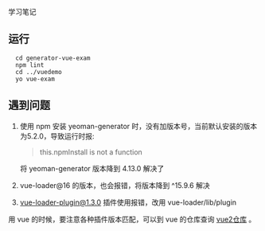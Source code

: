 学习笔记

## 运行
```
  cd generator-vue-exam
  npm lint
  cd ../vuedemo
  yo vue-exam
```

## 遇到问题
1. 使用 npm 安装 yeoman-generator 时，没有加版本号，当前默认安装的版本为5.2.0，导致运行时报:
   > this.npmInstall is not a function

   将 yeoman-generator 版本降到 4.13.0 解决了
2. vue-loader@16 的版本，也会报错，将版本降到 ^15.9.6 解决
3. vue-loader-plugin@1.3.0 插件使用报错，改用 vue-loader/lib/plugin 

用 vue 的时候，要注意各种插件版本匹配，可以到 vue 的仓库查询 [vue2仓库](https://github.com/vuejs/vue) 。
